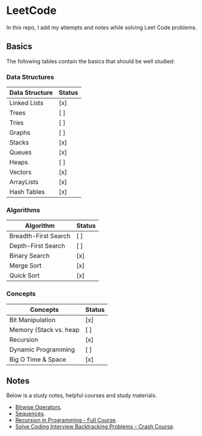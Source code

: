 # LeetCode

In this repo, I add my attempts and notes while solving Leet Code problems.

## Basics

The following tables contain the basics that should be well studied:

### Data Structures

| Data Structure | Status |
|----------------|--------|
| Linked Lists   | [x]    |
| Trees          | [ ]    |
| Tries          | [ ]    |
| Graphs         | [ ]    |
| Stacks         | [x]    |
| Queues         | [x]    |
| Heaps          | [ ]    |
| Vectors        | [x]    |
| ArrayLists     | [x]    |
| Hash Tables    | [x]    |

### Algorithms

| Algorithm            | Status |
|----------------------|--------|
| Breadth-First Search | [ ]    |
| Depth-First Search   | [ ]    |
| Binary Search        | [x]    |
| Merge Sort           | [x]    |
| Quick Sort           | [x]    |

### Concepts

| Concepts               | Status |
|------------------------|--------|
| Bit Manipulation       | [x]    |
| Memory (Stack vs. heap | [ ]    |
| Recursion              | [x]    |
| Dynamic Programming    | [ ]    |
| Big O Time & Space     | [x]    |

## Notes

Below is a study notes, helpful courses and study materials.

- [Bitwise Operators](./notes/bitwise-operators.md).
- [Sequences](./notes/sequences.md).
- [Recursion in Programming - Full Course](https://www.youtube.com/watch?v=IJDJ0kBx2LM).
- [Solve Coding Interview Backtracking Problems - Crash Course](https://www.youtube.com/watch?v=A80YzvNwqXA).
